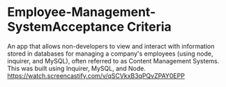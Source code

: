 # Employee-Management-SystemAcceptance Criteria
An app that allows non-developers to view and interact with information stored in databases for managing a company's employees (using node, inquirer, and MySQL), often referred to as Content Management Systems.
This was built using Inquirer, MySQL, and Node.
https://watch.screencastify.com/v/qSCVkxB3qPQvZPAY0EPP
